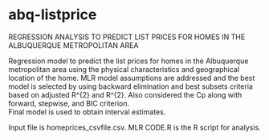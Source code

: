 # abq-listprice
REGRESSION ANALYSIS TO PREDICT LIST PRICES FOR HOMES IN THE ALBUQUERQUE METROPOLITAN AREA

Regression model to predict the list prices for homes in the Albuquerque metropolitan area using the physical characteristics and geographical location of the home. 
MLR model assumptions are addressed and the best model is selected by using backward elimination and best subsets criteria based on adjusted R^{2} and R^{2}. Also considered the Cp along with forward, stepwise, and BIC criterion.  
Final model is used to obtain interval estimates.  

Input file is homeprices_csvfile.csv. 
MLR CODE.R is the R script for analysis. 
